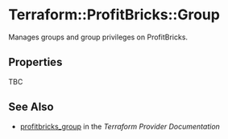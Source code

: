 # Terraform::ProfitBricks::Group

Manages groups and group privileges on ProfitBricks.

## Properties

TBC

## See Also

* [profitbricks_group](https://www.terraform.io/docs/providers/profitbricks/r/group.html) in the _Terraform Provider Documentation_